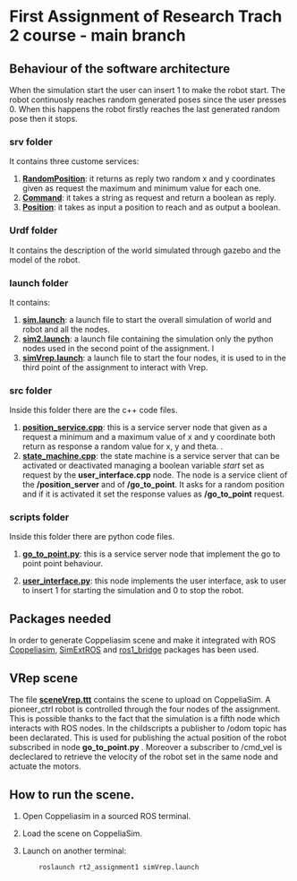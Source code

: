 
# First Assignment of Research Trach 2 course - main branch


## Behaviour of the software architecture

When the simulation start the user can insert 1 to make the robot start. The robot continuosly reaches random generated poses since the user presses 0. When this happens the robot firstly reaches the last generated random pose then it stops.


### srv folder

It contains three custome services:
1. [**RandomPosition**](https://github.com/AliceNardelli/rt2_assignment1/blob/main/srv/RandomPosition): it returns as reply two random x and y coordinates given as request the maximum and minimum value for each one.
2. [**Command**](https://github.com/AliceNardelli/rt2_assignment1/blob/main/srv/Command): it takes a string as request and return a boolean as reply.
3. [**Position**](https://github.com/AliceNardelli/rt2_assignment1/blob/main/srv/Position): it takes as input a position to reach and as output a boolean.


### Urdf folder

It contains the description of the world simulated through gazebo and the model of the robot.

### launch folder

It contains:
1. [**sim.launch**](https://github.com/AliceNardelli/rt2_assignment1/blob/main/launch/sim.launch): a launch file to start the overall simulation of world and robot and all the nodes. 
2. [**sim2.launch**](https://github.com/AliceNardelli/rt2_assignment1/blob/main/launch/sim2.launch): a launch file containing the simulation only the python nodes used in the second point of the assignment. I
3. [**simVrep.launch**](https://github.com/AliceNardelli/rt2_assignment1/blob/main/launch/simVrep.launch): a launch file to start the four nodes, it is used to in the third point of the assignment to interact with Vrep. 

### src folder

Inside this folder there are the c++ code files.

1. [**position_service.cpp**](https://github.com/AliceNardelli/rt2_assignment1/blob/main/src/position_service.cpp): this is a service server node that given as a request a minimum and a maximum value of x and y coordinate both return as response a random value for x, y and theta.
.
2. [**state_machine.cpp**](https://github.com/AliceNardelli/rt2_assignment1/blob/main/src/state_machine.cpp): the state machine is a service server that can be activated or deactivated managing a boolean variable *start* set as request by the **user_interface.cpp** node. The node is a service client of the **/position_server** and of **/go_to_point**. It asks for a random position and if it is activated it set the response values as **/go_to_point** request. 

### scripts folder

Inside this folder there are python code files.

1. [**go_to_point.py**](https://github.com/AliceNardelli/rt2_assignment1/blob/main/scripts/go_to_point.py): this is a service server node that implement the go to point point behaviour. 

2. [**user_interface.py**](https://github.com/AliceNardelli/rt2_assignment1/blob/main/scripts/user_interface.py): this node implements the user interface, ask to user to insert 1 for starting the simulation and 0 to stop the robot. 

## Packages needed

In order to generate Coppeliasim scene and make it integrated with ROS [Coppeliasim](https://www.coppeliarobotics.com), [SimExtROS](https://github.com/CoppeliaRobotics/simExtROS) and [ros1_bridge](https://github.com/ros2/ros1_bridge) packages has been used.


## VRep scene

The file [**sceneVrep.ttt**](https://github.com/AliceNardelli/rt2_assignment1/blob/main/sceneVrep.ttt) contains the scene to upload on CoppeliaSim. A pioneer_ctrl robot is controlled through the four nodes of the assignment. This is possible thanks to the fact that the simulation is a fifth node which interacts with ROS nodes. In the childscripts a publisher to /odom topic has been declarated. This is used for publishing the actual position of the robot subscribed in node **go_to_point.py** . Moreover a subscriber to /cmd_vel is decleclared to retrieve the velocity of the robot set in the same node and actuate the motors.

## How to run the scene.

1. Open Coppeliasim in a sourced ROS terminal.
2. Load the scene on CoppeliaSim.
3. Launch on another terminal:

   ```
       roslaunch rt2_assignment1 simVrep.launch
   ```








